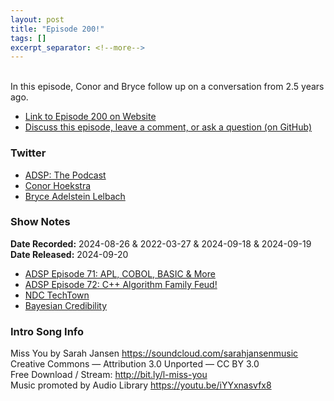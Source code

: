 ```yaml
---
layout: post
title: "Episode 200!"
tags: []
excerpt_separator: <!--more-->
---
```


<div id="buzzsprout-player-15785226"></div><script src="https://www.buzzsprout.com/1501960/15785226-episode-200.js?container_id=buzzsprout-player-15785226&player=small" type="text/javascript" charset="utf-8"></script>

<br>In this episode, Conor and Bryce follow up on a conversation from 2.5 years ago.

<!--more-->

* [Link to Episode 200 on Website](https://adspthepodcast.com/2024/09/20/Episode-200.html)
* [Discuss this episode, leave a comment, or ask a question (on GitHub)](https://github.com/codereport/adsp2/discussions/99)

### Twitter
 
* [ADSP: The Podcast](https://twitter.com/adspthepodcast)
* [Conor Hoekstra](https://twitter.com/code_report)
* [Bryce Adelstein Lelbach](https://twitter.com/blelbach)

### Show Notes

**Date Recorded:** 2024-08-26 & 2022-03-27 & 2024-09-18 & 2024-09-19 <br>
**Date Released:** 2024-09-20

* [ADSP Episode 71: APL, COBOL, BASIC & More](https://adspthepodcast.com/2022/04/01/Episode-71.html)
* [ADSP Episode 72: C++ Algorithm Family Feud!](https://adspthepodcast.com/2022/04/08/Episode-72.html)
* [NDC TechTown](https://ndctechtown.com/)
* [Bayesian Credibility](https://en.wikipedia.org/wiki/Credibility_theory#:~:text=In%20Bayesian%20credibility%2C%20we%20separate,classes%20(Probability%20of%20A).)

### Intro Song Info
 
Miss You by Sarah Jansen https://soundcloud.com/sarahjansenmusic<br>
Creative Commons — Attribution 3.0 Unported — CC BY 3.0<br>
Free Download / Stream: http://bit.ly/l-miss-you<br>
Music promoted by Audio Library https://youtu.be/iYYxnasvfx8<br>
